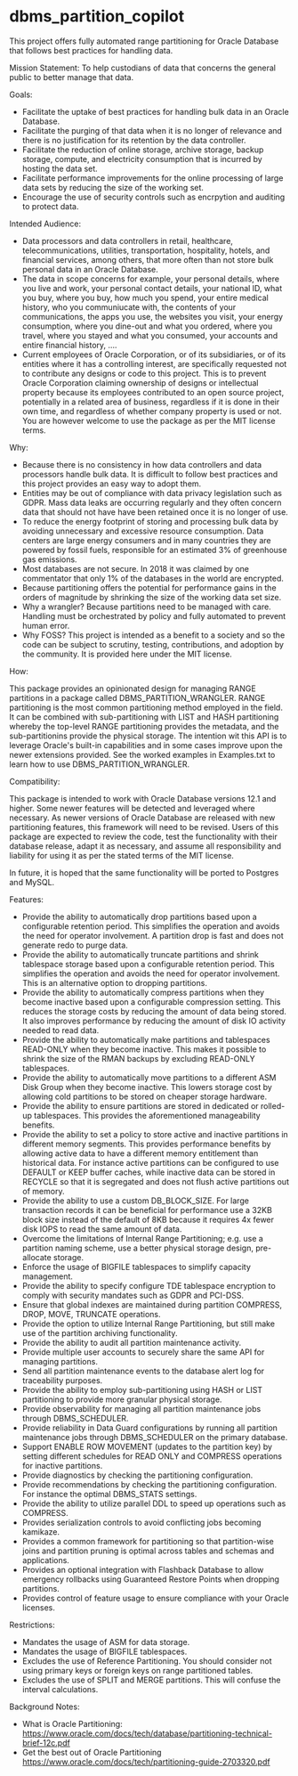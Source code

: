 # dbms_partition_copilot
This project offers fully automated range partitioning for Oracle Database that follows best practices for handling data.

Mission Statement: To help custodians of data that concerns the general public to better manage that data.

Goals:
* Facilitate the uptake of best practices for handling bulk data in an Oracle Database.
* Facilitate the purging of that data when it is no longer of relevance and there is no justification for its retention by the data controller.
* Facilitate the reduction of online storage, archive storage, backup storage, compute, and electricity consumption that is incurred by hosting the data set.
* Facilitate performance improvements for the online processing of large data sets by reducing the size of the working set.
* Encourage the use of security controls such as encrpytion and auditing to protect data.

Intended Audience:
* Data processors and data controllers in retail, healthcare, telecommunications, utilities, transportation, hospitality, hotels, and financial services, among others, that more often than not store bulk personal data in an Oracle Database.
* The data in scope concerns for example, your personal details, where you live and work, your personal contact details, your national ID, what you buy, where you buy, how much you spend, your entire medical history, who you communiucate with, the contents of your communications, the apps you use, the websites you visit, your energy consumption, where you dine-out and what you ordered, where you travel, where you stayed and what you consumed, your accounts and entire financial history, ....
* Current employees of Oracle Corporation, or of its subsidiaries, or of its entities where it has a controlling interest, are specifically requested not to contribute any designs or code to this project. This is to prevent Oracle Corporation claiming ownership of designs or intellectual property because its employees contributed to an open source project, potentially in a related area of business, regardless if it is done in their own time, and regardless of whether company property is used or not. You are however welcome to use the package as per the MIT license terms.

Why:
* Because there is no consistency in how data controllers and data processors handle bulk data. It is difficult to follow best practices and this project provides an easy way to adopt them.
* Entities may be out of compliance with data privacy legislation such as GDPR. Mass data leaks are occurring regularly and they often concern data that should not have have been retained once it is no longer of use.
* To reduce the energy footprint of storing and processing bulk data by avoiding unnecessary and excessive resource consumption. Data centers are large energy consumers and in many countries they are powered by fossil fuels, responsible for an estimated 3% of greenhouse gas emissions.
* Most databases are not secure. In 2018 it was claimed by one commentator that only 1% of the databases in the world are encrypted.
* Because partitioning offers the potential for performance gains in the orders of magnitude by shrinking the size of the working data set size.
* Why a wrangler? Because partitions need to be managed with care. Handling must be orchestrated by policy and fully automated to prevent human error.
* Why FOSS? This project is intended as a benefit to a society and so the code can be subject to scrutiny, testing, contributions, and adoption by the community. It is provided here under the MIT license.

How:

This package provides an opinionated design for managing RANGE partitions in a package called DBMS_PARTITION_WRANGLER.
RANGE partitioning is the most common partitioning method employed in the field. It can be combined with sub-partitioning with LIST and HASH partitioning whereby the top-level RANGE partitioning provides the metadata, and the sub-partitionins provide the physical storage. The intention wit this API is to leverage Oracle's built-in capabilities and in some cases improve upon the newer extensions provided.
See the worked examples in Examples.txt to learn how to use DBMS_PARTITION_WRANGLER.

Compatibility:

This package is intended to work with Oracle Database versions 12.1 and higher. Some newer features will be detected and leveraged where necessary. As newer versions of Oracle Database are released with new partitioning features, this framework will need to be revised. Users of this package are expected to review the code, test the functionality with their database release, adapt it as necessary, and assume all responsibility and liability for using it as per the stated terms of the MIT license.

In future, it is hoped that the same functionality will be ported to Postgres and MySQL.

Features:

* Provide the ability to automatically drop partitions based upon a configurable retention period. This simplifies the operation and avoids the need for operator involvement. A partition drop is fast and does not generate redo to purge data.
* Provide the ability to automatically truncate partitions and shrink tablespace storage based upon a configurable retention period. This simplifies the operation and avoids the need for operator involvement. This is an alternative option to dropping partitions.
* Provide the ability to automatically compress partitions when they become inactive based upon a configurable compression setting. This reduces the storage costs by reducing the amount of data being stored. It also improves performance by reducing the amount of disk IO activity needed to read data.
* Provide the ability to automatically make partitions and tablespaces READ-ONLY when they become inactive. This makes it possible to shrink the size of the RMAN backups by excluding READ-ONLY tablespaces.
* Provide the ability to automatically move partitions to a different ASM Disk Group when they become inactive. This lowers storage cost by allowing cold partitions to be stored on cheaper storage hardware.
* Provide the ability to ensure partitions are stored in dedicated or rolled-up tablespaces. This provides the aforementioned manageability benefits.
* Provide the ability to set a policy to store active and inactive partitions in different memory segments. This provides performance benefits by allowing active data to have a different memory entitlement than historical data. For instance active partitions can be configured to use DEFAULT or KEEP buffer caches, while inactive data can be stored in RECYCLE so that it is segregated and does not flush active partitions out of memory.
* Provide the ability to use a custom DB_BLOCK_SIZE. For large transaction records it can be beneficial for performance use a 32KB block size instead of the default of 8KB because it requires 4x fewer disk IOPS to read the same amount of data.
* Overcome the limitations of Internal Range Partitioning; e.g. use a partition naming scheme, use a better physical storage design, pre-allocate storage.
* Enforce the usage of BIGFILE tablespaces to simplify capacity management.
* Provide the ability to specify configure TDE tablespace encryption to comply with security mandates such as GDPR and PCI-DSS.
* Ensure that global indexes are maintained during partition COMPRESS, DROP, MOVE, TRUNCATE operations.
* Provide the option to utilize Internal Range Partitioning, but still make use of the partition archiving functionality.
* Provide the ability to audit all partition maintenance activity.
* Provide multiple user accounts to securely share the same API for managing partitions.
* Send all partition maintenance events to the database alert log for traceability purposes.
* Provide the ability to employ sub-partitioning using HASH or LIST partitioning to provide more granular physical storage.
* Provide observability for managing all partition maintenance jobs through DBMS_SCHEDULER.
* Provide reliability in Data Guard configurations by running all partition maintenance jobs through DBMS_SCHEDULER on the primary database.
* Support ENABLE ROW MOVEMENT (updates to the partition key) by setting different schedules for READ ONLY and COMPRESS operations for inactive partitions.
* Provide diagnostics by checking the partitioning configuration.
* Provide recommendations by checking the partitioning configuration. For instance the optimal DBMS_STATS settings.
* Provide the ability to utilize parallel DDL to speed up operations such as COMPRESS.
* Provides serialization controls to avoid conflicting jobs becoming kamikaze.
* Provides a common framework for partitioning so that partition-wise joins and partition pruning is optimal across tables and schemas and applications.
* Provides an optional integration with Flashback Database to allow emergency rollbacks using Guaranteed Restore Points when dropping partitions.
* Provides control of feature usage to ensure compliance with your Oracle licenses.

Restrictions:

* Mandates the usage of ASM for data storage.
* Mandates the usage of BIGFILE tablespaces.
* Excludes the use of Reference Partitioning. You should consider not using primary keys or foreign keys on range partitioned tables.
* Excludes the use of SPLIT and MERGE partitions. This will confuse the interval calculations.

Background Notes:

* What is Oracle Partitioning: https://www.oracle.com/docs/tech/database/partitioning-technical-brief-12c.pdf
* Get the best out of Oracle Partitioning https://www.oracle.com/docs/tech/partitioning-guide-2703320.pdf


